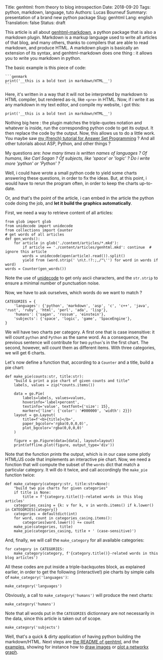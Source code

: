 Title: genhtml: from theory to blog introspection
Date: 2018-09-20
Tags: python, markdown, language, tuto
Authors: Lucas Bourneuf
Summary: presentation of a brand new python package
Slug: genhtml
Lang: english
Translation: false
Status: draft

This article is all about [genhtml-markdown](https://github.com/aluriak/genhtml-markdown), a python package that is also a markdown plugin.
Markdown is a markup language used to write all articles of that blog, and many others, thanks to compilers that are able to read markdown, and produce HTML.
A markdown plugin is basically an extension of its syntax, and genhtml-markdown does one thing : it allows you to write you markdown in python.

The basic example is this piece of code:

    ```genmark
    print('__this is a bold text in markdown/HTML__')
    ```

Here, it's written in a way that it will not be interpreted by markdown to HTML compiler, but rendered as-is, like `<pre>` in HTML.
Now, if i write it as any markdown in my text editor, and compile my website, i got this:

```genmark
print('__this is a bold text in markdown/HTML__')
```

Nothing big here : the plugin matches the triple-quotes notation and whatever is inside, run the corresponding python code to get its output. It then replace the code by the output.
Now, this allows us to do a little work. You maybe saw [my (french) tutorial for Answer Set Programming]({filename}/articles/tuto-asp.mkd) ?
And all other tutorials about ASP, Python, and other things ?

My questions are: *how many times is written names of languages ? Of humans, like Carl Sagan ? Of subjects, like 'space' or 'logic' ? Do i write more 'python' or 'Python' ?*

Well, i could have wrote a small python code to yield some charts answering these questions, in order to fix the ideas.
But, at this point, i would have to rerun the program often, in order to keep the charts up-to-date.

Or, and that's the point of the article, i can embed in the article the python code doing the job, and **let it build the graphics automatically**.

First, we need a way to retrieve content of all articles:

```genmark interpret=both
from glob import glob
from unidecode import unidecode
from collections import Counter
# get words of all articles
def gen_words():
    for article in glob('./content/articles/*.mkd'):
        if article == './content/articles/genhtml.mkd': continue  # ignore this article
        words = unidecode(open(article).read()).split()
        yield from (word.strip(' \n\t.!?:;,/"\'') for word in words if word)
words = Counter(gen_words())
```

Note the use of [unidecode](https://pypi.org/project/Unidecode/) to get only ascii characters,
and the `str.strip` to ensure a minimal number of punctuation noise.

Now, we have to ask ourselves, which words do we want to match ?

```genmark interpret=both
CATEGORIES = {
    'languages': {'python', 'markdown', 'asp', 'c', 'c++', 'java', 'rust', 'ruby', 'html', 'perl', 'ada', 'lisp'},
    'humans': {'sagan', 'rossum', 'einstein'},
    'subjects': {'space', 'logic', 'game', 'SpaceEngine'},
}
```

We will have two charts per category. A first one that is case insensitive: it will count `python` and `Python` as the same word. As a consequence, the previous sentence will contribute for two `python`'s in the first chart. The second, however, will count them as different items.
With three categories, we will get 6 charts.

Let's now define a function that, according to a `Counter` and a title, build a pie chart:

```genmark interpret=both
def make_pie(counts:str, title:str):
    "build & print a pie chart of given counts and title"
    labels, values = zip(*counts.items())

    data = go.Pie(
        labels=labels, values=values,
        hoverinfo='label+percent',
        textinfo='value', textfont={'size': 15},
        marker={'line': {'color': '#000000', 'width': 2}})
    layout = go.Layout(
        title=f'<b>{title}</b>',
        paper_bgcolor='rgba(0,0,0,0)',
        plot_bgcolor='rgba(0,0,0,0)'
    )

    figure = go.Figure(data=[data], layout=layout)
    print(offline.plot(figure, output_type='div'))
```

Note that the function *prints* the output, which is in our case some plotly HTML/JS code that implements an interactive pie chart.
Now, we need a fonction that will compute the subset of the `words` dict that match a particular category. It will do it twice, and call accordingly the `make_pie` function twice:

```genmark interpret=both global-env=true
def make_category(category:str, title:str=None):
    "build two pie charts for given categories"
    if title is None:
        title = f'{category.title()}-related words in this blog articles'
    categories_casing = {k: v for k, v in words.items() if k.lower() in CATEGORIES[category]}
    categories = defaultdict(int)
    for word, count in categories_casing.items():
        categories[word.lower()] += count
    make_pie(categories, title)
    make_pie(categories_casing, title + ' (case-sensitive)')
```

And, finally, we will call the `make_category` for all available categories:

```genmark interpret=both
for category in CATEGORIES:
    make_category(category, f'{category.title()}-related words in this blog articles')
```

All these codes are put inside a triple-backquotes block, as explained earlier,
in order to get the following (interactive!) pie charts by simple calls of `make_category('languages')`:

```genhtml global-env=true
make_category('languages')
```

Obviously, a call to `make_category('humans')` will produce the next charts:

```genhtml global-env=true
make_category('humans')
```

Note that all words put in the `CATEGORIES` dictionnary are not necessarily in the data,
since this article is taken out of scope.

```genhtml global-env=true
make_category('subjects')
```

Well, that's a quick & dirty application of having python building the markdown/HTML.
Next steps are [the README of genhtml](https://github.com/Aluriak/genhtml-markdown/blob/master/README.mkd),
and the [examples](https://github.com/Aluriak/genhtml-markdown/tree/master/examples),
showing for instance how to [draw images](https://github.com/Aluriak/genhtml-markdown/blob/master/examples/images.mkd)
or [plot a networkx graph](https://github.com/Aluriak/genhtml-markdown/blob/master/examples/networkx%5Fand%5Fdot.mkd).
